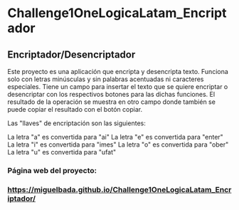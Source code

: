 # Challenge1OneLogicaLatam_Encriptador

## Encriptador/Desencriptador

Este proyecto es una aplicación que encripta y desencripta texto.
Funciona solo con letras minúsculas y sin palabras acentuadas ni caracteres especiales.
Tiene un campo para insertar el texto que se quiere encriptar o desencriptar con los respectivos botones para las dichas funciones.
El resultado de la operación se muestra en otro campo donde también se puede copiar el resultado con el botón copiar.

Las "llaves" de encriptación son las siguientes:

La letra "a" es convertida para "ai"
La letra "e" es convertida para "enter"
La letra "i" es convertida para "imes"
La letra "o" es convertida para "ober"
La letra "u" es convertida para "ufat"

### Página web del proyecto:

### https://miguelbada.github.io/Challenge1OneLogicaLatam_Encriptador/
